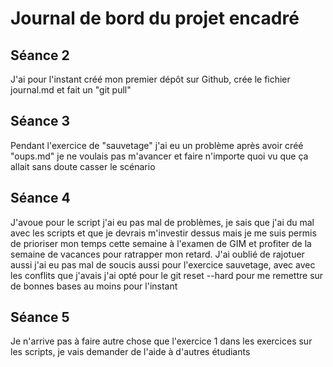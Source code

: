 # Journal de bord du projet encadré

## Séance 2

J'ai pour l'instant créé mon premier dépôt sur Github, crée le fichier journal.md et fait un "git pull"

## Séance 3

Pendant l'exercice de "sauvetage" j'ai eu un problème après avoir créé "oups.md" je ne voulais pas m'avancer et faire n'importe quoi vu que ça allait sans doute casser le scénario

## Séance 4

J'avoue pour le script j'ai eu pas mal de problèmes, je sais que j'ai du mal avec les scripts et que je devrais m'investir dessus mais je me suis permis de prioriser mon temps cette semaine à l'examen de GIM et profiter de la semaine de vacances pour ratrapper mon retard. J'ai oublié de rajotuer aussi j'ai eu pas mal de soucis aussi pour l'exercice sauvetage, avec avec les conflits que j'avais j'ai opté pour le git reset --hard pour me remettre sur de bonnes bases au moins pour l'instant

## Séance 5

Je n'arrive pas à faire autre chose que l'exercice 1 dans les exercices sur les scripts, je vais demander de l'aide à d'autres étudiants 
